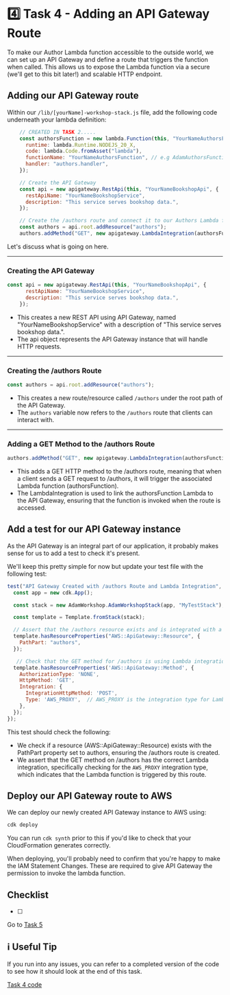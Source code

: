 # 4️⃣ Task 4 - Adding an API Gateway Route
To make our Author Lambda function accessible to the outside world, we can set up an API Gateway and define a route that triggers the function when called. This allows us to expose the Lambda function via a secure (we'll get to this bit later!) and scalable HTTP endpoint.

## Adding our API Gateway route
Within our `/lib/[yourName]-workshop-stack.js` file, add the following code underneath your lambda definition:

```js
    // CREATED IN TASK 2.....
    const authorsFunction = new lambda.Function(this, "YourNameAuthorsFunction", {
      runtime: lambda.Runtime.NODEJS_20_X,
      code: lambda.Code.fromAsset("lambda"),
      functionName: "YourNameAuthorsFunction", // e.g AdamAuthorsFunction
      handler: "authors.handler",
    });

    // Create the API Gateway
    const api = new apigateway.RestApi(this, "YourNameBookshopApi", {
      restApiName: "YourNameBookshopService",
      description: "This service serves bookshop data.",
    });

    // Create the /authors route and connect it to our Authors Lambda function
    const authors = api.root.addResource("authors");
    authors.addMethod("GET", new apigateway.LambdaIntegration(authorsFunction));
```

Let's discuss what is going on here.

---

### Creating the API Gateway

```js
const api = new apigateway.RestApi(this, "YourNameBookshopApi", {
      restApiName: "YourNameBookshopService",
      description: "This service serves bookshop data.",
    });
```
- This creates a new REST API using API Gateway, named "YourNameBookshopService" with a description of "This service serves bookshop data.".
- The api object represents the API Gateway instance that will handle HTTP requests.

 ---

### Creating the /authors Route

```js
const authors = api.root.addResource("authors");
```
- This creates a new route/resource called `/authors` under the root path of the API Gateway.
- The `authors` variable now refers to the `/authors` route that clients can interact with.

 ---

### Adding a GET Method to the /authors Route

```js
authors.addMethod("GET", new apigateway.LambdaIntegration(authorsFunction));
```
- This adds a GET HTTP method to the /authors route, meaning that when a client sends a GET request to /authors, it will trigger the associated Lambda function (authorsFunction).
- The LambdaIntegration is used to link the authorsFunction Lambda to the API Gateway, ensuring that the function is invoked when the route is accessed.

## Add a test for our API Gateway instance
As the API Gateway is an integral part of our application, it probably makes sense for us to add a test to check it's present.

We'll keep this pretty simple for now but update your test file with the following test:

```js
test("API Gateway Created with /authors Route and Lambda Integration", () => {
  const app = new cdk.App();

  const stack = new AdamWorkshop.AdamWorkshopStack(app, "MyTestStack");

  const template = Template.fromStack(stack);

  // Assert that the /authors resource exists and is integrated with a Lambda function
  template.hasResourceProperties("AWS::ApiGateway::Resource", {
    PathPart: "authors",
  });

   // Check that the GET method for /authors is using Lambda integration
  template.hasResourceProperties('AWS::ApiGateway::Method', {
    AuthorizationType: 'NONE',
    HttpMethod: 'GET',
    Integration: {
      IntegrationHttpMethod: 'POST',
      Type: 'AWS_PROXY',  // AWS_PROXY is the integration type for Lambda functions
    },
  });
});
```

This test should check the following:
- We check if a resource (AWS::ApiGateway::Resource) exists with the PathPart property set to authors, ensuring the /authors route is created.
- We assert that the GET method on /authors has the correct Lambda integration, specifically checking for the `AWS_PROXY` integration type, which indicates that the Lambda function is triggered by this route.

## Deploy our API Gateway route to AWS
We can deploy our newly created API Gateway instance to AWS using:

```sh
cdk deploy
```

You can run `cdk synth` prior to this if you'd like to check that your CloudFormation generates correctly.

When deploying, you'll probably need to confirm that you're happy to make the IAM Statement Changes. These are required to give API Gateway the permission to invoke the lambda function.

## Checklist
- [ ]


Go to [Task 5](005-task-5.md)

## ℹ️ Useful Tip
If you run into any issues, you can refer to a completed version of the code to see how it should look at the end of this task.

[Task 4 code](https://github.com/ajroberts10/cdk-workshop-1/tree/004-task-4)

